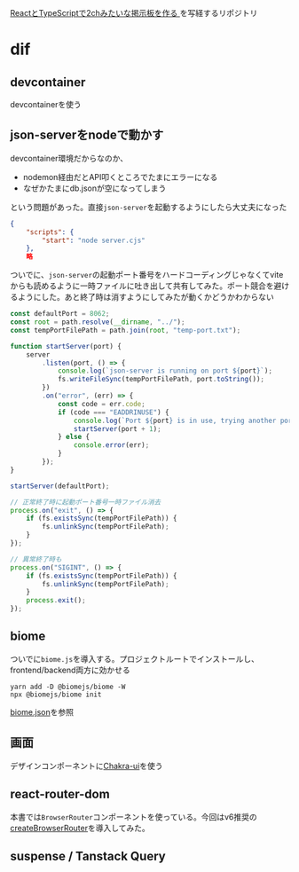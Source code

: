 [ReactとTypeScriptで2chみたいな掲示板を作る ](https://techbookfest.org/product/uGAcppti6jMYVaKZSKjSLS?productVariantID=8Ee4JmqUGuhgD0f6fBzaW5)を写経するリポジトリ

# dif

## devcontainer
devcontainerを使う
## json-serverをnodeで動かす
devcontainer環境だからなのか、

- nodemon経由だとAPI叩くところでたまにエラーになる
- なぜかたまにdb.jsonが空になってしまう

という問題があった。直接`json-server`を起動するようにしたら大丈夫になった

```backend/package.json
{
    "scripts": {
        "start": "node server.cjs"
    },
    略
```

ついでに、`json-server`の起動ポート番号をハードコーディングじゃなくてviteからも読めるように一時ファイルに吐き出して共有してみた。ポート競合を避けるようにした。あと終了時は消すようにしてみたが動くかどうかわからない

```cjs
const defaultPort = 8062;
const root = path.resolve(__dirname, "../");
const tempPortFilePath = path.join(root, "temp-port.txt");

function startServer(port) {
	server
		.listen(port, () => {
			console.log(`json-server is running on port ${port}`);
			fs.writeFileSync(tempPortFilePath, port.toString());
		})
		.on("error", (err) => {
			const code = err.code;
			if (code === "EADDRINUSE") {
				console.log(`Port ${port} is in use, trying another port.`);
				startServer(port + 1);
			} else {
				console.error(err);
			}
		});
}

startServer(defaultPort);

// 正常終了時に起動ポート番号一時ファイル消去
process.on("exit", () => {
	if (fs.existsSync(tempPortFilePath)) {
		fs.unlinkSync(tempPortFilePath);
	}
});

// 異常終了時も
process.on("SIGINT", () => {
	if (fs.existsSync(tempPortFilePath)) {
		fs.unlinkSync(tempPortFilePath);
	}
	process.exit();
});
```

## biome

ついでに`biome.js`を導入する。プロジェクトルートでインストールし、frontend/backend両方に効かせる

```shell
yarn add -D @biomejs/biome -W
npx @biomejs/biome init
```

[biome.json](./biome.json)を参照

## 画面
デザインコンポーネントに[Chakra-ui](https://chakra-ui.com/)を使う

## react-router-dom
本書では`BrowserRouter`コンポーネントを使っている。今回はv6推奨の[createBrowserRouter](https://reactrouter.com/en/main/routers/create-browser-router)を導入してみた。

## suspense / Tanstack Query